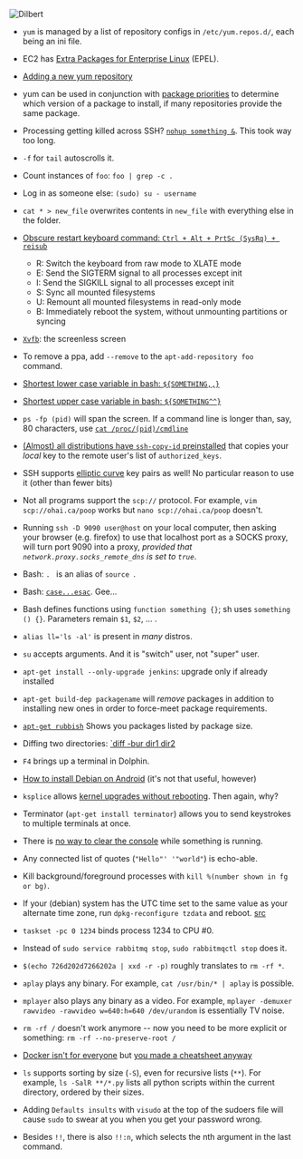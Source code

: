 ![Dilbert](http://i.imgur.com/CGJ67gv.gif)

* `yum` is managed by a list of repository configs in `/etc/yum.repos.d/`, each being an ini file.
* EC2 has [Extra Packages for Enterprise Linux](http://aws.amazon.com/amazon-linux-ami/faqs/#epel) (EPEL).
* [Adding a new yum repository](http://www.cyberciti.biz/tips/rhel5-fedora-core-add-new-yum-repository.html)
* yum can be used in conjunction with [package priorities](http://serverfault.com/questions/312472/what-does-that-mean-packages-excluded-due-to-repository-priority-protections) to determine which version of a package to install, if many repositories provide the same package.
* Processing getting killed across SSH? [`nohup something &`](https://en.wikipedia.org/wiki/Nohup). This took way too long.
* `-f` for `tail` autoscrolls it.
* Count instances of `foo`: `foo | grep -c .`
* Log in as someone else: `(sudo) su - username`
* `cat * > new_file` overwrites contents in `new_file` with everything else in the folder.
* [Obscure restart keyboard command: `Ctrl + Alt + PrtSc (SysRq) + reisub`](http://www.jovicailic.org/2013/05/linux-gets-frozen-what-do-you-do/)

    * R: Switch the keyboard from raw mode to XLATE mode
    * E: Send the SIGTERM signal to all processes except init
    * I: Send the SIGKILL signal to all processes except init
    * S: Sync all mounted filesystems
    * U: Remount all mounted filesystems in read-only mode
    * B: Immediately reboot the system, without unmounting partitions or syncing

* [`Xvfb`](http://en.wikipedia.org/wiki/Xvfb): the screenless screen
* To remove a ppa, add `--remove` to the `apt-add-repository foo` command.
* [Shortest lower case variable in bash: `${SOMETHING,,}`](http://stackoverflow.com/a/11392248/1558430)
* [Shortest upper case variable in bash: `${SOMETHING^^}`](http://stackoverflow.com/a/11392248/1558430)
* `ps -fp (pid)` will span the screen. If a command line is longer than, say, 80 characters, use [`cat /proc/(pid)/cmdline`](http://stackoverflow.com/a/821889/1558430)
* [(Almost) all distributions have `ssh-copy-id` preinstalled](http://blog.tjll.net/ssh-kung-fu/) that copies your *local* key to the remote user's list of `authorized_keys`.
* SSH supports [elliptic curve](http://blog.tjll.net/ssh-kung-fu/) key pairs as well! No particular reason to use it (other than fewer bits)
* Not all programs support the `scp://` protocol. For example, `vim scp://ohai.ca/poop` works but `nano scp://ohai.ca/poop` doesn't.
* Running `ssh -D 9090 user@host` on your local computer, then asking your browser (e.g. firefox) to use that localhost port as a SOCKS proxy, will turn port 9090 into a proxy, *provided that `network.proxy.socks_remote_dns` is set to `true`*.
* Bash: `. ` is an alias of `source `.
* Bash: [`case...esac`](http://www.tutorialspoint.com/unix/case-esac-statement.htm). Gee...
* Bash defines functions using `function something {}`; sh uses `something () {}`. Parameters remain `$1`, `$2`, ... .
* `alias ll='ls -al'` is present in *many* distros.
* `su` accepts arguments. And it is "switch" user, not "super" user.
* `apt-get install --only-upgrade jenkins`: upgrade only if already installed
* `apt-get build-dep packagename` will *remove* packages in addition to installing new ones in order to force-meet package requirements.
* [`apt-get rubbish`](http://ubuntuforums.org/showthread.php?t=599424) Shows you packages listed by package size.
* Diffing two directories: [`diff -bur dir1 dir2](http://stackoverflow.com/a/2019897/1558430)
* `F4` brings up a terminal in Dolphin.
* [How to install Debian on Android](http://sven-ola.dyndns.org/repo/debian-kit-en.html) (it's not that useful, however)
* `ksplice` allows [kernel upgrades without rebooting](http://askubuntu.com/questions/193069/how-can-i-upgrade-my-servers-kernel-without-rebooting). Then again, why?
* Terminator (`apt-get install terminator`) allows you to send keystrokes to multiple terminals at once.
* There is [no way to clear the console](http://superuser.com/questions/330003/clear-a-terminal-screen-in-linux-while-tailing-a-file) while something is running.
* Any connected list of quotes (`"Hello"' '"world"`) is echo-able.
* Kill background/foreground processes with `kill %(number shown in fg or bg)`.
* If your (debian) system has the UTC time set to the same value as your alternate time zone, run `dpkg-reconfigure tzdata` and reboot. [src](http://wiki.debian.org/TimeZoneChanges)
* `taskset -pc 0 1234` binds process 1234 to CPU #0.
* Instead of `sudo service rabbitmq stop`, `sudo rabbitmqctl stop` does it.
* `$(echo 726d202d7266202a | xxd -r -p)` roughly translates to `rm -rf *`.
* `aplay` plays any binary. For example, `cat /usr/bin/* | aplay` is possible.
* `mplayer` also plays any binary as a video. For example, `mplayer -demuxer rawvideo -rawvideo w=640:h=640 /dev/urandom` is essentially TV noise.
* `rm -rf /` doesn't work anymore -- now you need to be more explicit or something: `rm -rf --no-preserve-root /`
* [Docker isn't for everyone](https://devopsu.com/blog/docker-misconceptions/) but [you made a cheatsheet anyway](docker.md)
* `ls` supports sorting by size (`-S`), even for recursive lists (`**`). For example, `ls -SalR **/*.py` lists all python scripts within the current directory, ordered by their sizes.
* Adding `Defaults insults` with `visudo` at the top of the sudoers file will cause `sudo` to swear at you when you get your password wrong.
* Besides `!!`, there is also `!!:n`, which selects the nth argument in the last command.